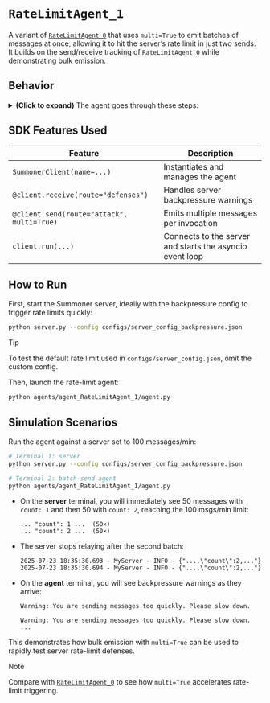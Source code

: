 # `RateLimitAgent_1`

A variant of [`RateLimitAgent_0`](../agent_RateLimitAgent_0/) that uses `multi=True` to emit batches of messages at once, allowing it to hit the server’s rate limit in just two sends. It builds on the send/receive tracking of `RateLimitAgent_0` while demonstrating bulk emission.

## Behavior

<details>
<summary><b>(Click to expand)</b> The agent goes through these steps:</summary>
<br>

1. On startup, a global `tracker` dict and an `asyncio.Lock` (`tracker_lock`) are initialized.  
2. The receive handler (`@client.receive(route="defenses")`):
   - Prints incoming defense messages.  
   - If a message starts with `"Warning:"`, increments `tracker["defended"]`.  
3. The send handler (`@client.send(route="attack", multi=True)`):
   - Sleeps for 0.1 s between batches.  
   - Constructs a large Lorem ipsum string and updates:
     - `tracker["count"]`  
     - Elapsed time since start  
     - `tracker["defended"]`  
   - Returns a list of 50 identical payload dicts (`[msg] * 50`).  
4. Steps 2–3 repeat until the client is stopped (Ctrl+C).

</details>

## SDK Features Used

| Feature                                   | Description                                                      |
|-------------------------------------------|------------------------------------------------------------------|
| `SummonerClient(name=...)`                | Instantiates and manages the agent                               |
| `@client.receive(route="defenses")`       | Handles server backpressure warnings                             |
| `@client.send(route="attack", multi=True)` | Emits multiple messages per invocation                          |
| `client.run(...)`                         | Connects to the server and starts the asyncio event loop         |

## How to Run

First, start the Summoner server, ideally with the backpressure config to trigger rate limits quickly:
```bash
python server.py --config configs/server_config_backpressure.json
```

> [!TIP]
> To test the default rate limit used in `configs/server_config.json`, omit the custom config.

Then, launch the rate-limit agent:

```bash
python agents/agent_RateLimitAgent_1/agent.py
```

## Simulation Scenarios

Run the agent against a server set to 100 messages/min:

```bash
# Terminal 1: server
python server.py --config configs/server_config_backpressure.json

# Terminal 2: batch-send agent
python agents/agent_RateLimitAgent_1/agent.py
```

* On the **server** terminal, you will immediately see 50 messages with `count: 1` and then 50 with `count: 2`, reaching the 100 msgs/min limit:

  ```
  ... "count": 1 ...  (50×)
  ... "count": 2 ...  (50×)
  ```
* The server stops relaying after the second batch:

  ```
  2025-07-23 18:35:30.693 - MyServer - INFO - {"...,\"count\":2,..."}
  2025-07-23 18:35:30.694 - MyServer - INFO - {"...,\"count\":2,..."}
  ```
* On the **agent** terminal, you will see backpressure warnings as they arrive:

  ```
  Warning: You are sending messages too quickly. Please slow down.

  Warning: You are sending messages too quickly. Please slow down.
  ...
  ```

This demonstrates how bulk emission with `multi=True` can be used to rapidly test server rate-limit defenses.

> [!NOTE] 
> Compare with [`RateLimitAgent_0`](../agent_RateLimitAgent_0/) to see how `multi=True` accelerates rate-limit triggering.
